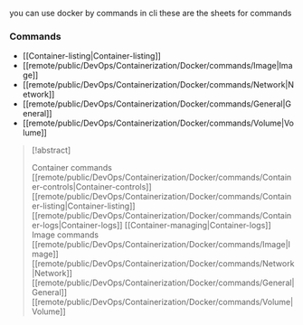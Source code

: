 you can use docker by commands in cli 
these are the sheets for commands
### Commands
- [[Container-listing|Container-listing]]
- [[remote/public/DevOps/Containerization/Docker/commands/Image|Image]]
- [[remote/public/DevOps/Containerization/Docker/commands/Network|Network]]
- [[remote/public/DevOps/Containerization/Docker/commands/General|General]]
- [[remote/public/DevOps/Containerization/Docker/commands/Volume|Volume]]

> [!abstract]
> 
>Container commands
>[[remote/public/DevOps/Containerization/Docker/commands/Container-controls|Container-controls]]
>[[remote/public/DevOps/Containerization/Docker/commands/Container-listing|Container-listing]]
>[[remote/public/DevOps/Containerization/Docker/commands/Container-logs|Container-logs]]
>[[Container-managing|Container-logs]]
>Image commands
   [[remote/public/DevOps/Containerization/Docker/commands/Image|Image]]
 [[remote/public/DevOps/Containerization/Docker/commands/Network|Network]]
 [[remote/public/DevOps/Containerization/Docker/commands/General|General]]
 [[remote/public/DevOps/Containerization/Docker/commands/Volume|Volume]]
